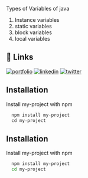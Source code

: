 Types of Variables of java

1. Instance variables
2. static variables
3. block variables
4. local variables




## 🔗 Links
[![portfolio](https://img.shields.io/badge/my_portfolio-000?style=for-the-badge&logo=ko-fi&logoColor=white)](https://katherinempeterson.com/)
[![linkedin](https://img.shields.io/badge/linkedin-0A66C2?style=for-the-badge&logo=linkedin&logoColor=white)](https://www.linkedin.com/)
[![twitter](https://img.shields.io/badge/twitter-1DA1F2?style=for-the-badge&logo=twitter&logoColor=white)](https://twitter.com/)



## Installation

Install my-project with npm

``` java
  npm install my-project
  cd my-project
```


## Installation

Install my-project with npm

```bash
  npm install my-project
  cd my-project
```
    
    